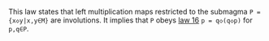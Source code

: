 This law states that left multiplication maps restricted to the submagma `P = {x◇y|x,y∈M}` are involutions.  It implies that `P` obeys [law 16](https://teorth.github.io/equational_theories/implications/?16) `p = q◇(q◇p)` for `p,q∈P`.
